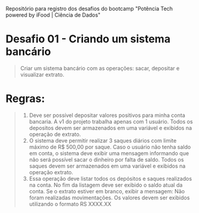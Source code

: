 Repositório para registro dos desafios do bootcamp "Potência Tech powered by iFood | Ciência de Dados"

# Desafio 01 - Criando um sistema bancário
> Criar um sistema bancário com as operações: sacar, depositar e visualizar extrato.
# Regras:
> 1) Deve ser possível depositar valores positivos para minha conta bancaria. A v1 do projeto trabalha apenas com 1 usuário. Todos os depositos devem ser armazenados em uma variável e exibidos na operação de extrato.
> 2) O sistema deve permitir realizar 3 saques diários com limite máximo de R$ 500,00 por saque. Caso o usuário não tenha saldo em conta, o sistema deve exibir uma mensagem informando que não será possível sacar o dinheiro por falta de saldo. Todos os saques devem ser armazenados em uma variável e exibidos na operação extrato.
> 3) Essa operação deve listar todos os depósitos e saques realizados na conta. No fim da listagem deve ser exibido o saldo atual da conta. Se o extrato estiver em branco, exibir a mensagem: Não foram realizadas movimentações. Os valores devem ser exibidos utilizando o formato  RS XXXX.XX
